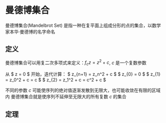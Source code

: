 # 曼德博集合

曼德博集合(Mandelbrot Set) 是指一种在复平面上组成分形的点的集合，以数学家本华·曼德博的名字命名

## 定义

曼德博集合可以用复二次多项式来定义：$f_c{z} = z^2 + c$, $c$ 是一个复数参数

从 $ z = 0 $ 开始，迭代计算：
    $ z_{n+1} = z_n^2 + c $
    $ z_{0} = 0 $
    $ z_{1} = z_0^2 + c = c $
    $ z_{2} = z_1^2 + c = c^2 + c $

不同的参数 $c$ 可能使序列的绝对值逐渐发散到无限大，也可能收敛在有限的区域内
曼德博集合就是使序列不延伸至无限大的所有复数 $c$ 的集合

## 定理
